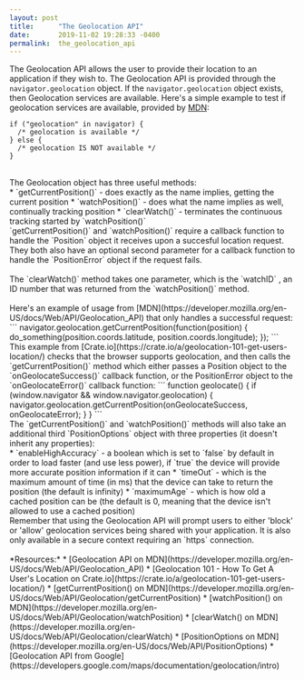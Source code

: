 ```yaml
---
layout: post
title:      "The Geolocation API"
date:       2019-11-02 19:28:33 -0400
permalink:  the_geolocation_api
---
```



The Geolocation API allows the user to provide their location to an application if they wish to.  The Geolocation API is provided through the `navigator.geolocation` object.  If the `navigator.geolocation` object exists, then Geolocation services are available.  Here's a simple example to test if geolocation services are available, provided by [MDN](https://developer.mozilla.org/en-US/docs/Web/API/Geolocation_API):
```
if ("geolocation" in navigator) {
  /* geolocation is available */
} else {
  /* geolocation IS NOT available */
}
```

<br/>
The Geolocation object has three useful methods:
<br/>
* `getCurrentPosition()` - does exactly as the name implies, getting the current position
* `watchPosition()` - does what the name implies as well, continually tracking position
* `clearWatch()` - terminates the continuous tracking started by `watchPosition()`

<br/>
`getCurrentPosition()` and `watchPosition()` require a callback function to handle the `Position` object it receives upon a succesful location request.  They both also have an optional second parameter for a callback function to handle the `PositionError` object if the request fails.
<br/>
<br/>
The `clearWatch()` method takes one parameter, which is the `watchID` , an ID number that was returned from the `watchPosition()` method.
<br/>
<br/>
Here's an example of usage from [MDN](https://developer.mozilla.org/en-US/docs/Web/API/Geolocation_API) that only handles a successful request:
```
navigator.geolocation.getCurrentPosition(function(position) {
  do_something(position.coords.latitude, position.coords.longitude);
});
```
<br/>
This example from [Crate.io](https://crate.io/a/geolocation-101-get-users-location/) checks that the browser supports geolocation, and then calls the `getCurrentPosition()` method which either passes a Position object to the  `onGeolocateSuccess()` callback function, or the PositionError object to the `onGeolocateError()` callback function:
```
function geolocate() {
  if (window.navigator && window.navigator.geolocation) {
    navigator.geolocation.getCurrentPosition(onGeolocateSuccess, onGeolocateError);
  }
}
```
<br/>
The `getCurrentPosition()` and `watchPosition()` methods will also take an additional third `PositionOptions` object with three properties (it doesn't inherit any properties):
<br/>
* `enableHighAccuracy`  - a boolean which is set to `false` by default in order to load faster (and use less power), if `true` the device will provide more accurate position information if it can
* `timeOut` - which is the maximum amount of time (in ms) that the device can take to return the position (the default is infinity)
* `maximumAge` - which is how old a cached position can be (the default is 0, meaning that the device isn't allowed to use a cached position)

<br/>
Remember that using the Geolocation API will prompt users to either 'block' or 'allow' geolocation services being shared with your application.  It is also only available in a secure context requiring an `https` connection.
<br/>
<br/>
*Resources:*
* [Geolocation API on MDN](https://developer.mozilla.org/en-US/docs/Web/API/Geolocation_API)
* [Geolocation 101 - How To Get A User's Location on Crate.io](https://crate.io/a/geolocation-101-get-users-location/)
* [getCurrentPosition() on MDN](https://developer.mozilla.org/en-US/docs/Web/API/Geolocation/getCurrentPosition)
* [watchPosition() on MDN](https://developer.mozilla.org/en-US/docs/Web/API/Geolocation/watchPosition)
* [clearWatch() on MDN](https://developer.mozilla.org/en-US/docs/Web/API/Geolocation/clearWatch)
* [PositionOptions on MDN](https://developer.mozilla.org/en-US/docs/Web/API/PositionOptions)
* [Geolocation API from Google](https://developers.google.com/maps/documentation/geolocation/intro)

<br/>
